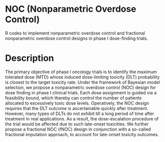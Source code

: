 # NOC (Nonparametric Overdose Control)
R codes to implement nonparametric overdose control and fractional nonparametric overdose control designs in phase I dose-finding trials.
# Description
The primary objective of phase I oncology trials is to identify the maximum tolerated dose (MTD) whose induced dose-limiting toxicity (DLT) probability is closest to the target toxicity rate. Under the framework of Bayesian model selection, we propose a nonparametric overdose control (NOC) design for dose finding in phase I clinical trials. Each dose assignment is guided via a feasibility bound, which thereby can control the number of patients allocated to excessively toxic dose levels. Operatively, the NOC design requires that the DLT outcome is ascertainable quickly after treatment. However, many types of DLTs do not exhibit till a long period of time after treatment in real applications. As a result, the dose-escalation procedure of the trial would be affected due to such late-onset toxicities. We further propose a fractional NOC (fNOC) design in conjunction with a so-called fractional imputation approach, to account for late-onset toxicity outcomes.
